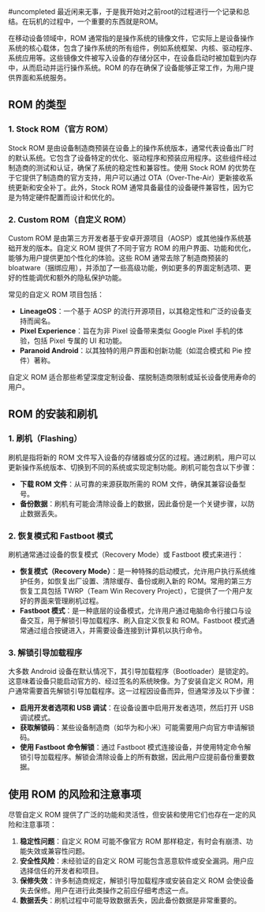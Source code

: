 #uncompleted
最近闲来无事，于是我开始对之前root的过程进行一个记录和总结。在玩机的过程中，一个重要的东西就是ROM。

在移动设备领域中，ROM 通常指的是操作系统的镜像文件，它实际上是设备操作系统的核心载体，包含了操作系统的所有组件，例如系统框架、内核、驱动程序、系统应用等。这些镜像文件被写入设备的存储分区中，在设备启动时被加载到内存中，从而启动并运行操作系统。ROM 的存在确保了设备能够正常工作，为用户提供界面和系统服务。

## ROM 的类型

### 1. **Stock ROM（官方 ROM）**

Stock ROM 是由设备制造商预装在设备上的操作系统版本，通常代表设备出厂时的默认系统。它包含了设备特定的优化、驱动程序和预装应用程序。这些组件经过制造商的测试和认证，确保了系统的稳定性和兼容性。使用 Stock ROM 的优势在于它提供了制造商的官方支持，用户可以通过 OTA（Over-The-Air）更新接收系统更新和安全补丁。此外，Stock ROM 通常具备最佳的设备硬件兼容性，因为它是为特定硬件配置而设计和优化的。

### 2. **Custom ROM（自定义 ROM）**

Custom ROM 是由第三方开发者基于安卓开源项目（AOSP）或其他操作系统基础开发的版本。自定义 ROM 提供了不同于官方 ROM 的用户界面、功能和优化，能够为用户提供更加个性化的体验。这些 ROM 通常去除了制造商预装的 bloatware（捆绑应用），并添加了一些高级功能，例如更多的界面定制选项、更好的性能调优和额外的隐私保护功能。

常见的自定义 ROM 项目包括：

- **LineageOS**：一个基于 AOSP 的流行开源项目，以其稳定性和广泛的设备支持而闻名。
- **Pixel Experience**：旨在为非 Pixel 设备带来类似 Google Pixel 手机的体验，包括 Pixel 专属的 UI 和功能。
- **Paranoid Android**：以其独特的用户界面和创新功能（如混合模式和 Pie 控件）著称。

自定义 ROM 适合那些希望深度定制设备、摆脱制造商限制或延长设备使用寿命的用户。

## ROM 的安装和刷机

### 1. **刷机（Flashing）**

刷机是指将新的 ROM 文件写入设备的存储器或分区的过程。通过刷机，用户可以更新操作系统版本、切换到不同的系统或实现定制功能。刷机可能包含以下步骤：

- **下载 ROM 文件**：从可靠的来源获取所需的 ROM 文件，确保其兼容设备型号。
- **备份数据**：刷机有可能会清除设备上的数据，因此备份是一个关键步骤，以防止数据丢失。

### 2. **恢复模式和 Fastboot 模式**

刷机通常通过设备的恢复模式（Recovery Mode）或 Fastboot 模式来进行：

- **恢复模式（Recovery Mode）**：是一种特殊的启动模式，允许用户执行系统维护任务，如恢复出厂设置、清除缓存、备份或刷入新的 ROM。常用的第三方恢复工具包括 TWRP（Team Win Recovery Project），它提供了一个用户友好的界面来管理刷机过程。
- **Fastboot 模式**：是一种底层的设备模式，允许用户通过电脑命令行接口与设备交互，用于解锁引导加载程序、刷入自定义恢复和 ROM。Fastboot 模式通常通过组合按键进入，并需要设备连接到计算机以执行命令。

### 3. **解锁引导加载程序**

大多数 Android 设备在默认情况下，其引导加载程序（Bootloader）是锁定的。这意味着设备只能启动官方的、经过签名的系统映像。为了安装自定义 ROM，用户通常需要首先解锁引导加载程序。这一过程因设备而异，但通常涉及以下步骤：

- **启用开发者选项和 USB 调试**：在设备设置中启用开发者选项，然后打开 USB 调试模式。
- **获取解锁码**：某些设备制造商（如华为和小米）可能需要用户向官方申请解锁码。
- **使用 Fastboot 命令解锁**：通过 Fastboot 模式连接设备，并使用特定命令解锁引导加载程序。解锁会清除设备上的所有数据，因此用户应提前备份重要数据。

## 使用 ROM 的风险和注意事项

尽管自定义 ROM 提供了广泛的功能和灵活性，但安装和使用它们也存在一定的风险和注意事项：

1. **稳定性问题**：自定义 ROM 可能不像官方 ROM 那样稳定，有时会有崩溃、功能失效或兼容性问题。
2. **安全性风险**：未经验证的自定义 ROM 可能包含恶意软件或安全漏洞。用户应选择信任的开发者和项目。
3. **保修失效**：许多制造商规定，解锁引导加载程序或安装自定义 ROM 会使设备失去保修。用户在进行此类操作之前应仔细考虑这一点。
4. **数据丢失**：刷机过程中可能导致数据丢失，因此备份数据是非常重要的。
